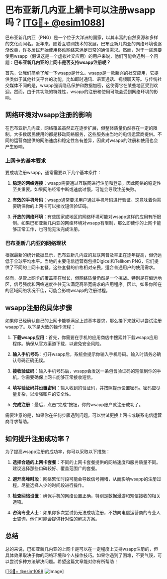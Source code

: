# 巴布亚新几内亚上網卡可以注册wsapp吗？[[TG💪+ @esim1088](https://t.me/s/esim1088)]

巴布亚新几内亚（PNG）是一个位于大洋洲的国家，以其丰富的自然资源和多样的文化而闻名。近年来，随着互联网技术的发展，巴布亚新几内亚的网络环境也逐渐改善，许多居民开始使用移动网络来满足日常的通信需求。然而，对于一些想要使用wsapp（假设这是一个虚拟社交应用）的用户来说，他们可能会遇到一个问题：**巴布亚新几内亚的上网卡是否支持wsapp注册呢？**

首先，让我们简单了解一下wsapp是什么。wsapp是一款新兴的社交应用，它提供类似于其他社交平台的功能，比如即时通讯、语音通话、视频聊天等。与传统社交媒体不同的是，wsapp强调隐私保护和数据加密，这使得它在某些地区受到欢迎。然而，由于其功能的特殊性，wsapp的注册和使用可能会受到网络环境的影响。

## 网络环境对wsapp注册的影响

在巴布亚新几内亚，网络覆盖虽然正在逐步扩展，但整体质量仍然存在一定的限制。大多数居民使用的都是移动网络服务，这些服务由当地的电信运营商提供。不同的运营商提供的网络速度和稳定性各有差异，因此对wsapp的注册和使用也会产生影响。

### 上网卡的基本要求

要成功注册wsapp，通常需要以下几个基本条件：

1. **稳定的网络连接**：wsapp需要通过互联网进行注册和登录，因此网络的稳定性至关重要。如果网络经常中断或速度过慢，可能会导致注册失败。
   
2. **有效的手机号码**：wsapp通常要求用户通过手机号码进行验证。这意味着你需要确保你的上网卡可以接收短信验证码。

3. **开放的网络环境**：有些国家或地区的网络环境可能对wsapp这样的应用有所限制。如果巴布亚新几内亚的网络环境对wsapp有限制，那么即使你的上网卡能够正常工作，也可能无法完成注册。

### 巴布亚新几内亚的网络现状

根据最新的统计数据显示，巴布亚新几内亚的互联网普及率正在逐年提高，但仍远低于全球平均水平。当地的主要电信运营商包括Digicel和Telikom PNG，它们提供了不同的上网卡套餐。这些套餐的价格相对亲民，适合普通用户的使用需求。

然而，尽管上网卡的覆盖率在增长，但网络质量仍然是一个挑战。特别是在偏远地区，信号强度和网络速度往往无法满足高带宽需求的应用程序。因此，如果你所在的区域网络状况不佳，可能会影响wsapp的注册过程。

## wsapp注册的具体步骤

如果你已经确认自己的上网卡能够满足上述基本要求，那么接下来就可以尝试注册wsapp了。以下是大致的操作流程：

1. **下载wsapp应用**：首先，你需要在手机的应用商店中搜索并下载wsapp应用程序。确保从官方渠道下载，以避免安全风险。

2. **输入手机号码**：打开wsapp后，系统会提示你输入手机号码。输入时请务必确认号码正确无误。

3. **接收验证码**：输入手机号码后，wsapp会发送一条包含验证码的短信到你的手机。你需要确保上网卡能够正常接收短信。

4. **填写验证码并设置密码**：输入收到的验证码，并按照提示设置密码。密码应尽量复杂，以增强账户的安全性。

5. **完成注册**：最后，点击“完成”按钮，你的wsapp账户就注册成功了。

需要注意的是，如果你在任何步骤遇到问题，可以尝试更换上网卡或联系电信运营商寻求帮助。

## 如何提升注册成功率？

为了提高wsapp注册的成功率，你可以采取以下措施：

1. **选择合适的上网卡套餐**：不同的上网卡套餐提供的网络速度和服务质量不同。建议选择那些口碑较好、覆盖范围广的套餐。

2. **避开高峰时段**：网络繁忙时段可能会导致信号拥堵，从而影响wsapp的注册过程。尽量选择人少的时间段进行操作。

3. **检查网络设置**：确保手机的网络设置正确，特别是数据漫游和短信接收的相关选项。

4. **咨询专业人士**：如果你多次尝试仍无法成功注册，不妨向电信运营商的专业人士咨询，他们可能会提供针对性的解决方案。

## 总结

总的来说，巴布亚新几内亚的上网卡是可以在一定程度上支持wsapp注册的，但具体效果取决于你的网络环境和个人操作技巧。如果你遇到了困难，不要气馁，可以尝试多种方法解决问题。希望这篇文章能对你有所帮助！

[[TG💪+ @esim1088](https://t.me/s/esim1088) ![Image](https://i.postimg.cc/4NQfJmqS/Snipaste-2025-05-13-00-14-12.png)]